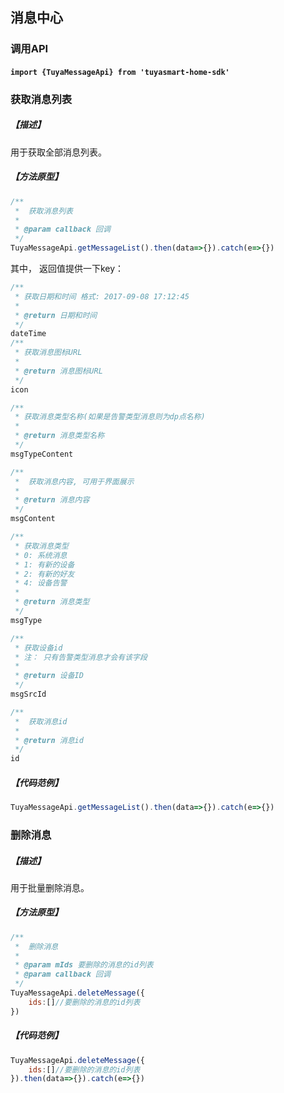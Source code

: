 ## 消息中心
### 调用API

####  `import {TuyaMessageApi} from 'tuyasmart-home-sdk'`

### 获取消息列表

##### 【描述】

用于获取全部消息列表。

##### 【方法原型】

```js
/**
 *  获取消息列表
 *
 * @param callback 回调
 */
TuyaMessageApi.getMessageList().then(data=>{}).catch(e=>{})
```

其中， 返回值提供一下key：

```js
/**
 * 获取日期和时间 格式: 2017-09-08 17:12:45
 *
 * @return 日期和时间
 */
dateTime
/**
 * 获取消息图标URL
 *
 * @return 消息图标URL
 */
icon

/**
 * 获取消息类型名称(如果是告警类型消息则为dp点名称)
 *
 * @return 消息类型名称
 */
msgTypeContent

/**
 *  获取消息内容, 可用于界面展示
 *
 * @return 消息内容
 */
msgContent

/**
 * 获取消息类型
 * 0: 系统消息
 * 1: 有新的设备
 * 2: 有新的好友
 * 4: 设备告警
 *
 * @return 消息类型
 */
msgType

/**
 * 获取设备id
 * 注： 只有告警类型消息才会有该字段
 *
 * @return 设备ID
 */
msgSrcId

/**
 *  获取消息id
 *
 * @return 消息id
 */
id
```

##### 【代码范例】

```js
TuyaMessageApi.getMessageList().then(data=>{}).catch(e=>{})
```

### 删除消息

##### 【描述】

用于批量删除消息。

##### 【方法原型】

```js
/**
 *  删除消息
 *
 * @param mIds 要删除的消息的id列表
 * @param callback 回调
 */
TuyaMessageApi.deleteMessage({
	ids:[]//要删除的消息的id列表
})
```

##### 【代码范例】

```js
TuyaMessageApi.deleteMessage({
	ids:[]//要删除的消息的id列表
}).then(data=>{}).catch(e=>{})
```

## 